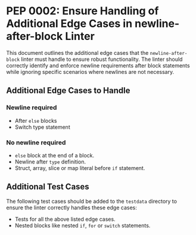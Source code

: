 # PEP 0002: Ensure Handling of Additional Edge Cases in newline-after-block Linter

This document outlines the additional edge cases that the `newline-after-block` linter must handle to ensure robust functionality.
The linter should correctly identify and enforce newline requirements after block statements while ignoring specific scenarios where
newlines are not necessary.

## Additional Edge Cases to Handle

### Newline required

- After `else` blocks
- Switch type statement

### No newline required

- `else` block at the end of a block.
- Newline after `type` definition.
- Struct, array, slice or map literal before `if` statement.

## Additional Test Cases

The following test cases should be added to the `testdata` directory to ensure the linter correctly handles these edge cases:

- Tests for all the above listed edge cases.
- Nested blocks like nested `if`, `for` or `switch` statements.
